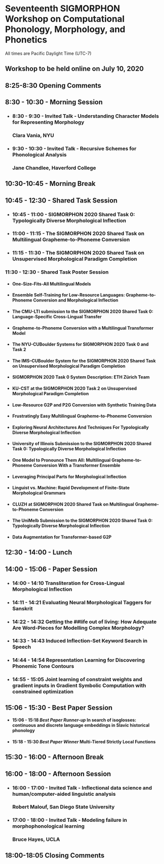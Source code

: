 # Seventeenth SIGMORPHON Workshop on Computational Phonology, Morphology, and Phonetics
All times are Pacific Daylight Time (UTC-7)

## Workshop to be held online on July 10, 2020


## 8:25-8:30 Opening Comments </br>

## 8:30 - 10:30 - Morning Session

* ### 8:30 - 9:30 - Invited Talk - Understanding Character Models for Representing Morphology
  ###     Clara Vania, NYU

* ### 9:30 - 10:30 - Invited Talk - Recursive Schemes for Phonological Analysis
  ###     Jane Chandlee, Haverford College
  
## 10:30-10:45 - Morning Break

## 10:45 - 12:30 - Shared Task Session

* ### 10:45 - 11:00 - SIGMORPHON 2020 Shared Task 0: Typologically Diverse Morphological Inflection
* ### 11:00 - 11:15 - The SIGMORPHON 2020 Shared Task on Multilingual Grapheme-to-Phoneme Conversion
* ### 11:15 - 11:30 - The SIGMORPHON 2020 Shared Task on Unsupervised Morphological Paradigm Completion

### 11:30 - 12:30 - Shared Task Poster Session

* #### One-Size-Fits-All Multilingual Models
* #### Ensemble Self-Training for Low-Resource Languages: Grapheme-to-Phoneme Conversion and Morphological Inflection
* #### The CMU-LTI submission to the SIGMORPHON 2020 Shared Task 0: Language-Specific Cross-Lingual Transfer
* #### Grapheme-to-Phoneme Conversion with a Multilingual Transformer Model
* #### The NYU-CUBoulder Systems for SIGMORPHON 2020 Task 0 and Task 2
* #### The IMS–CUBoulder System for the SIGMORPHON 2020 Shared Task on Unsupervised Morphological Paradigm Completion
* #### SIGMORPHON 2020 Task 0 System Description: ETH Zürich Team
* #### KU-CST at the SIGMORPHON 2020 Task 2 on Unsupervised Morphological Paradigm Completion
* #### Low-Resource G2P and P2G Conversion with Synthetic Training Data
* #### Frustratingly Easy Multilingual Grapheme-to-Phoneme Conversion
* #### Exploring Neural Architectures And Techniques For Typologically Diverse Morphological Inflection
* #### University of Illinois Submission to the SIGMORPHON 2020 Shared Task 0: Typologically Diverse Morphological Inflection
* #### One Model to Pronounce Them All: Multilingual Grapheme-to-Phoneme Conversion With a Transformer Ensemble
* #### Leveraging Principal Parts for Morphological Inflection
* #### Linguist vs. Machine: Rapid Development of Finite-State Morphological Grammars
* #### CLUZH at SIGMORPHON 2020 Shared Task on Multilingual Grapheme-to-Phoneme Conversion
* #### The UniMelb Submission to the SIGMORPHON 2020 Shared Task 0: Typologically Diverse Morphological Inflection
* #### Data Augmentation for Transformer-based G2P


## 12:30 - 14:00 - Lunch

## 14:00 - 15:06 - Paper Session

* ### 14:00 - 14:10 Transliteration for Cross-Lingual Morphological Inflection
* ### 14:11 - 14:21 Evaluating Neural Morphological Taggers for Sanskrit
* ### 14:22 - 14:32 Getting the ##life out of living: How Adequate Are Word-Pieces for Modelling Complex Morphology?
* ### 14:33 - 14:43 Induced Inflection-Set Keyword Search in Speech
* ### 14:44 - 14:54 Representation Learning for Discovering Phonemic Tone Contours
* ### 14:55 - 15:05 Joint learning of constraint weights and gradient inputs in Gradient Symbolic Computation with constrained optimization

## 15:06 - 15:30 - Best Paper Session

* #### 15:06 - 15:18  *Best Paper Runner-up* In search of isoglosses: continuous and discrete language embeddings in Slavic historical phonology
* #### 15:18 - 15:30  *Best Paper Winner* Multi-Tiered Strictly Local Functions

## 15:30 - 16:00 - Afternoon Break

## 16:00 - 18:00 - Afternoon Session

* ### 16:00 - 17:00 - Invited Talk - Inflectional data science and human/computer-aided linguistic analysis
  ###     Robert Malouf, San Diego State University

* ### 17:00 - 18:00 - Invited Talk - Modeling failure in morphophonological learning
  ###     Bruce Hayes, UCLA
  
## 18:00-18:05 Closing Comments </br>
  
